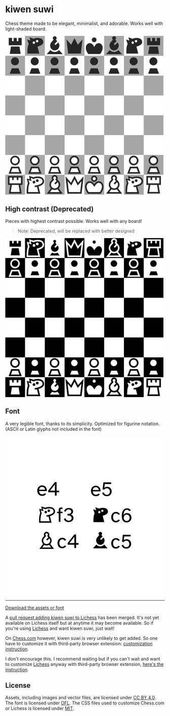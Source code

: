 # kiwen suwi

Chess theme made to be elegant, minimalist, and adorable. Works well with light-shaded board.

<img src="./version/latest/kiwen-suwi/preview.png" width="500" alt="Chess" />

## High contrast (Deprecated)

Pieces with highest contrast possible. Works well with any board!

> Note: Deprecated, will be replaced with better designed

<img src="./version/latest/kiwen-suwi-high-contrast/preview.png" width="500" alt="Chess" />

## Font

A very legible font, thanks to its simplicity. Optimized for figurine notation. (ASCII or Latin glyphs not included in the font)

![pawn to e4, pawn to e5, knight to f3, knight to c6, bishop to c4, bishop to c5](./version/latest/preview-font.png)

---

[Download the assets or font](https://github.com/neverRare/kiwen-suwi/releases)

A [pull request adding kiwen suwi to Lichess][pull request] has been merged. It's not yet available on Lichess itself but at anytime it may become available. So if you're using [Lichess] and want kiwen suwi, just wait!

On [Chess.com] however, kiwen suwi is very unlikely to get added. So one have to customize it with third-party browser extension: [customization instruction][customize].

I don't encourage this. I recommend waiting but if you can't wait and want to customize [Lichess] anyway with third-party browser extension, [here's the instruction][customize].

[pull request]: https://github.com/lichess-org/lila/pull/12632
[Chess.com]: https://www.chess.com/
[Lichess]: https://lichess.org/
[customize]: ./site-customization.md

## License

Assets, including images and vector files, are licensed under [CC BY 4.0](./LICENSE-CC-BY-4.0). The font is licensed under [OFL](./LICENSE-OFL). The CSS files used to customize Chess.com or Lichess is licensed under [MIT](./LICENSE-MIT).
